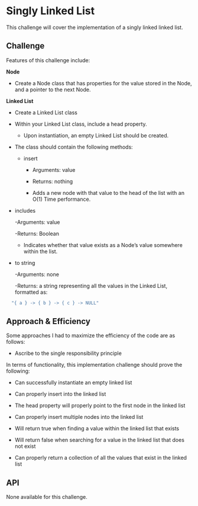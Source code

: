 # Singly Linked List

This challenge will cover the implementation of a singly linked linked list.

## Challenge

Features of this challenge include:

**Node**

- Create a Node class that has properties for the value stored in the Node, and a pointer to the next Node.

**Linked List**

- Create a Linked List class

- Within your Linked List class, include a head property.

  - Upon instantiation, an empty Linked List should be created.

- The class should contain the following methods:

  - insert

    - Arguments: value

    - Returns: nothing

    - Adds a new node with that value to the head of the list with an O(1) Time performance.

- includes

  -Arguments: value

  -Returns: Boolean

    - Indicates whether that value exists as a Node’s value somewhere within the list.

- to string

  -Arguments: none

  -Returns: a string representing all the values in the Linked List, formatted as:

``` javascript
  "{ a } -> { b } -> { c } -> NULL"
```

## Approach & Efficiency

Some approaches I had to maximize the efficiency of the code are as follows:

- Ascribe to the single responsibility principle

In terms of functionality, this implementation challenge should prove the following:

- Can successfully instantiate an empty linked list

- Can properly insert into the linked list

- The head property will properly point to the first node in the linked list

- Can properly insert multiple nodes into the linked list

- Will return true when finding a value within the linked list that exists

- Will return false when searching for a value in the linked list that does not exist

- Can properly return a collection of all the values that exist in the linked list

## API

None available for this challenge.
